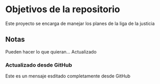 # Objetivos de la repositorio

Este proyecto se encarga de manejar los planes de la liga de la justicia


## Notas
Pueden hacer lo que quieran...
 Actualizado 
### Actualizado desde GitHub
Este es un mensaje esditado completamente desde GitHub
